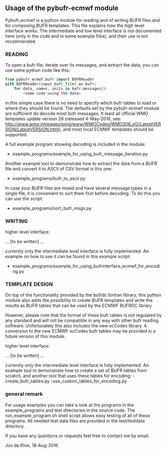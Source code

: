 ## Usage of the pybufr-ecmwf module

Pybufr_ecmwf is a python module for reading and of writing BUFR files
and for composing BUFR templates.
This file explains how the high level interface works.
The intermediate and low level interface is not documented here (only in the
code and in some example files), and their use is not recommended.

### READING

To open a bufr file, iterate over its messages, and
extract the data, you can use some python code like this:
```python
from pybufr_ecmwf.bufr import BUFRReader
with BUFRReader(input_bufr_file) as bufr:
    for data, names, units in bufr.messages():
        <some code using the data>
```
in this simple case there is no need to specify which bufr tables
to load or where they should be found.
The defaults set by the pybufr-ecmwf module are sufficient
do decode most bufr messages.
It least all official WMO templates update version 26
(released 4-May-2016, see:
 http://www.wmo.int/pages/prog/www/WMOCodes/WMO306_vI2/LatestVERSION/LatestVERSION.html),
and most local ECMWF templates should be supported.

A full example program showing decoding is included in the module:

* example_programs/example_for_using_bufr_message_iteration.py

Another example tool to demonstrate how to extract the data from a BUFR file
and convert it to ASCII of CSV format is this one:

* example_programs/bufr_to_ascii.py

In case your BUFR files are mixed and have several message types in a
single file, it is convenient to sort them first before decoding.
To do this you can use the script:
* example_programs/sort_bufr_msgs.py

### WRITING

higher level interface:

... [to be written] ...

currently only the intermediate level interface is fully implemented.
An example on how to use it can be found in this example script:

* example_programs/example_for_using_bufrinterface_ecmwf_for_encoding.py

### TEMPLATE DESIGN

On top of the functionality provided by the bufrdc fortran library,
this python module also adds the possibility to create BUFR templates
and write the results as BUFR tables that can be used by the
ECMWF BUFRDC library

However, please note that the format of these bufr tables
is not regulated by any standard and will not be compatible in any
way with other bufr reading software.
Unfortunately this also includes the new ecCodes library.
A conversion to the new ECMWF ecCodes bufr tables may be provided
in a future version of this module.

higher level interface:

... [to be written] ...

currently only the intermediate level interface is fully implemented.
An example tool to demonstrate how to create a set of BUFR tables from
scratch, and another tool that uses these tables for encoding:
-create_bufr_tables.py
-use_custom_tables_for_encoding.py

### general remark

For usage examples you can take a look at the programs in the
example_programs and test directories in the source code.
The run_example_program.sh shell script allows easy testing of all of
these programs. 
All needed test data files are provided in the test/testdata directory.

If you have any questions or requests feel free to contact me by email.

Jos de Kloe, 18-Aug-2016
